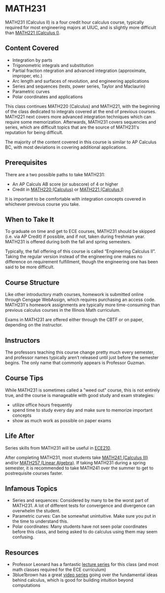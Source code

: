 # MATH231

MATH231 (Calculus II) is a four credit hour calculus course, typically required for most engineering majors at UIUC, and is slightly more difficult than [MATH221 (Calculus I)](./MATH221.md).

## Content Covered

- Integration by parts
- Trigonometric integrals and substitution
- Partial fraction ntegration and advanced integration (approximate, improper, etc.)
- Arc length and surfaces of revolution, and engineering applications
- Series and sequences (tests, power series, Taylor and Maclaurin)
- Parametric curves
- Polar coordinates and applications

This class continues MATH220 (Calculus) and MATH221, with the beginning of the class dedicated to integrals covered at the end of previous courses. MATH221 next covers more advanced integration techniques which can require some memorization. Afterwards, MATH231 covers sequencies and series, which are difficult topics that are the source of MATH231's reputation for being difficult.

The majority of the content covered in this course is similar to AP Calculus BC, with most deviations in covering additional applications.

## Prerequisites

There are a two possible paths to take MATH231:

- An AP Calculs AB score (or subscore) of 4 or higher
- Credit in [MATH220 (Calculus)](./MATH220.md) or [MATH221 (Calculus I)](./MATH221.md)

It is important to be comfortable with integration concepts covered in whichever previous course you take.

## When to Take It

To graduate on time and get to ECE courses, MATH231 should be skipped (i.e. via AP Credit) if possible, and if not, taken during freshman year. MATH231 is offered during both the fall and spring semesters.

Typically, the fall offering of this course is called “Engineering Calculus II”. Taking the regular version instead of the engineering one makes no difference on requirement fulfillment, though the engineering one has been said to be more difficult.

## Course Structure

Like other introductory math courses, homework is submitted online through Cengage WebAssign, which requires purchasing an access code. MATH231's homework assignments are typically more time-consuming than previous calculus courses in the Illinois Math curriculum.

Exams in MATH231 are offered either through the CBTF or on paper, depending on the instructor.

## Instructors

The professors teaching this course change pretty much every semester, and professor names typically aren’t released until just before the semester begins. The only name that commonly appears is Professor Guzman.

## Course Tips

While MATH231 is sometimes called a "weed out" course, this is not entirely true, and the course is manageable with good study and exam strategies:

- utilize office hours frequently
- spend time to study every day and make sure to memorize important concepts
- show as much work as possible on paper exams

## Life After

Series skills from MATH231 will be useful in [ECE210](../ECE%20Course%20Offerings/ECE210.md).

After completing MATH231, most students take [MATH241 (Calculus III)](./MATH241.md) and/or [MATH257 (Linear Algebra)](./MATH257.md). If taking MATH231 during a spring semester, it is recommended to take MATH241 over the summer to get to postrequisite courses faster.

## Infamous Topics

- Series and sequences: Considered by many to be the worst part of MATH231. A lot of different tests for convergence and divergence can overwhelm the student.
- Parametric curves: Can be somewhat unintuitive. Make sure you put in the time to understand this.
- Polar coordinates: Many students have not seen polar coordinates before this class, and being asked to do calculus using them may seem confusing.

## Resources

- Professor Leonard has a fantastic [lecture series](https://www.youtube.com/playlist?list=PLF797E961509B4EB5) for this class (and most math classes required for the ECE curriculum)
- 3blue1brown has a great [video series](https://www.youtube.com/playlist?list=PLZHQObOWTQDMsr9K-rj53DwVRMYO3t5Yr) going over the fundamental ideas behind calculus, which is good for building intuition beyond computations
